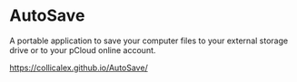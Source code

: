 # AutoSave

A portable application to save your computer files to your external storage drive or to your pCloud online account.

https://collicalex.github.io/AutoSave/
